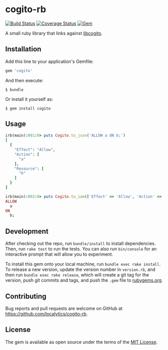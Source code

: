 # cogito-rb

[![Build Status](https://travis-ci.org/localytics/cogito-rb.svg?branch=master)](https://travis-ci.org/localytics/cogito-rb)
[![Coverage Status](https://coveralls.io/repos/github/localytics/cogito-rb/badge.svg?branch=master)](https://coveralls.io/github/localytics/cogito-rb?branch=master)
[![Gem](https://img.shields.io/gem/v/cogito.svg)](https://rubygems.org/gems/cogito)

A small ruby library that links against [libcogito](https://github.com/localytics/libcogito).

## Installation

Add this line to your application's Gemfile:

```ruby
gem 'cogito'
```

And then execute:

    $ bundle

Or install it yourself as:

    $ gem install cogito

## Usage

```ruby
irb(main):001:0> puts Cogito.to_json('ALLOW a ON b;')
[
  {
    "Effect": "Allow",
    "Action": [
      "a"
    ],
    "Resource": [
      "b"
    ]
  }
]

irb(main):002:0> puts Cogito.to_iam(['Effect' => 'Allow', 'Action' => 'a', 'Resource' => 'b'].to_json)
ALLOW
  a
ON
  b;
```

## Development

After checking out the repo, run `bundle/install` to install dependencies. Then, run `rake test` to run the tests. You can also run `bin/console` for an interactive prompt that will allow you to experiment.

To install this gem onto your local machine, run `bundle exec rake install`. To release a new version, update the version number in `version.rb`, and then run `bundle exec rake release`, which will create a git tag for the version, push git commits and tags, and push the `.gem` file to [rubygems.org](https://rubygems.org).

## Contributing

Bug reports and pull requests are welcome on GitHub at https://github.com/localytics/cogito-rb.

## License

The gem is available as open source under the terms of the [MIT License](http://opensource.org/licenses/MIT).
